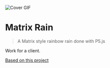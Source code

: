 ![Cover GIF](http://g.recordit.co/fTPCgcxfJC.gif)

# Matrix Rain

> A Matrix style rainbow rain done with P5.js

Work for a client.

[Based on this project](https://github.com/emilyxxie/green_rain)

